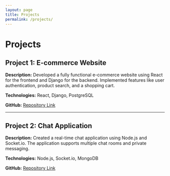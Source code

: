 ```yaml
---
layout: page
title: Projects
permalink: /projects/
---
```


# Projects

## Project 1: E-commerce Website

**Description:** Developed a fully functional e-commerce website using React for the frontend and Django for the backend. Implemented features like user authentication, product search, and a shopping cart.

**Technologies:** React, Django, PostgreSQL

**GitHub:** [Repository Link](https://github.com/yourusername/e-commerce-website)

---

## Project 2: Chat Application

**Description:** Created a real-time chat application using Node.js and Socket.io. The application supports multiple chat rooms and private messaging.

**Technologies:** Node.js, Socket.io, MongoDB

**GitHub:** [Repository Link](https://github.com/yourusername/chat-application)